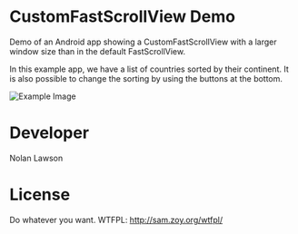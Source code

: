 CustomFastScrollView Demo
=========================

Demo of an Android app showing a CustomFastScrollView with a larger window size than in the default FastScrollView.

In this example app, we have a list of countries sorted by their continent.  It is also possible to change the sorting by using the buttons at the bottom.

![Example Image][1]

Developer
=========

Nolan Lawson

License
=========

Do whatever you want. WTFPL: http://sam.zoy.org/wtfpl/

[1]: https://raw.github.com/nolanlawson/CustomFastScrollViewDemo/master/example.png
